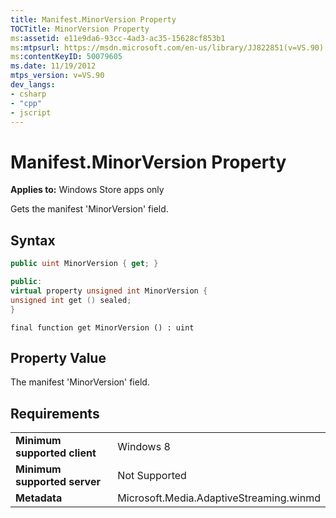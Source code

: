```yaml
---
title: Manifest.MinorVersion Property
TOCTitle: MinorVersion Property
ms:assetid: e11e9da6-93cc-4ad3-ac35-15628cf853b1
ms:mtpsurl: https://msdn.microsoft.com/en-us/library/JJ822851(v=VS.90)
ms:contentKeyID: 50079605
ms.date: 11/19/2012
mtps_version: v=VS.90
dev_langs:
- csharp
- "cpp"
- jscript
---
```


# Manifest.MinorVersion Property

**Applies to:** Windows Store apps only

Gets the manifest 'MinorVersion' field.

## Syntax

```csharp
public uint MinorVersion { get; }
```

```cpp
public:
virtual property unsigned int MinorVersion {
unsigned int get () sealed;
}
```

```jscript
final function get MinorVersion () : uint
```

## Property Value

The manifest 'MinorVersion' field.

## Requirements

|||
|--- |--- |
|**Minimum supported client**|Windows 8|
|**Minimum supported server**|Not Supported|
|**Metadata**|Microsoft.Media.AdaptiveStreaming.winmd|

